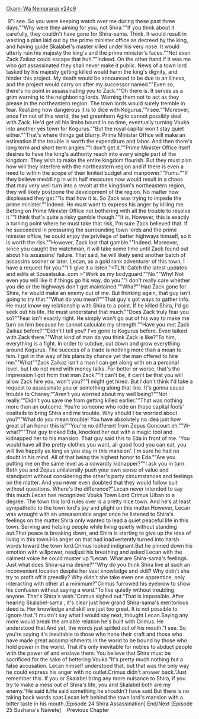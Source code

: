 [Okami Wa Nemuranai v24c9](https://www.sousetsuka.com/2020/08/okami-wa-nemuranai-249.html)
<br/><br/>
 9"I see. So you were keeping watch over me during these past three days.""Why were they aiming for you, not Shira.""If you think about it carefully, they couldn't have gone for Shira-sama. Think. It would result in wasting a plan laid out by the prime minister office as decreed by the king, and having guide Skalabel's master killed under his very nose. It would utterly ruin his majesty the king's and the prime minister's faces.""Not even Zack Zaikaz could escape that huh.""Indeed. On the other hand if it was me who got assassinated they shall never make it public. News of a town lord tasked by his majesty getting killed would harm the king's dignity, and hinder this project. My death would be announced to be due to an illness, and the project would carry on after my successor named.""Even so, there's no point in assassinating you to Zack.""Oh there is. It serves as a grim warning to the neighboring lords. Warning them not to act as they please in the northeastern region. The town lords would surely tremble in fear. Realizing how dangerous it is to dice with Kogurus.""I see.""Moreover, once I'm not of this world, the yet greenhorn Agito cannot possibly deal with Zack. He'd get all his limbs bound in no time, eventually turning Vouka into another yes town for Kogurus.""But the royal capital won't stay quiet either.""That's where things get blurry. Prime Minister Office will make an estimation if the trouble is worth the expenditure and labor. And then there's long term and short term angles.""I don't get it.""Prime Minister Office itself desires to have the king's authority reach into every single part of the kingdom. They wish to make the entire kingdom flourish. But they must plan how will they interfere with the northeastern region and if there is even a need to within the scope of their limited budget and manpower.""Fumu.""If they believe meddling in with half measures now would result in a chaos that may very well turn into a revolt at the kingdom's northeastern region, they will likely postpone the development of the region. No matter how displeased they get.""Is that how it is. So Zack was trying to impede the prime minister.""Indeed. He must want to express his anger by killing me. Betting on Prime Minister Office not bothering with all the trouble to resolve it.""I think that's quite a risky gamble though.""It is. However, this is exactly a turning point where he must take that risk, I'm sure Zack believed that. If he succeeded in pressuring the surrounding town lords and the prime minister office, he could enjoy the privilege of better highways himself, so it is worth the risk.""However, Zack lost that gamble.""Indeed. Moreover, since you caught the watchman, it will take some time until Zack found out about his assassins' failure. That said, he will likely send another batch of assassins sooner or later. Lecan, as a gold rank adventurer of this town, I have a request for you.""I'll give it a listen."<TLN: Catch the latest updates and edits at Sousetsuka .com >"Work as my bodyguard.""No.""Why! Not even you will like it if things go his way, do you.""I don't really care whether you die or the highways don't get maintained.""Wha?""Had Zack gone for Shira, he would make an enemy out of me. But thinking again, that guy isn't going to try that.""What do you mean?""That guy's got ways to gather info. He must know my relationship with Shira to a point. If he killed Shira, I'd go seek out his life. He must understand that much.""Does Zack truly fear you so?""Fear isn't exactly right. He simply won't go out of his way to make me turn on him because he cannot calculate my strength.""Have you met Zack Zaikaz before?""Didn't I tell you? I've gone to Kogurus before. Even talked with Zack there.""What kind of man do you think Zack is like?"To him, everything is a fight. In order to subdue, cut down and grow everything around Kogurus. The success of a trade is nothing more than a mean to him. I got in the way of his plans by chance yet the man offered to hire me.""What""Zack Zaikaz isn't a man I can get along with on a personal level, but I do not mind with money talks. For better or worse, that's the impression I got from that man Zack.""It can't be, it can't be that you will allow Zack hire you, won't you?""I might get hired. But I don't think I'd take a request to assassinate you or something along that line. It's gonna cause trouble to Chaney.""Aren't you worried about my well being?""Not really.""Didn't you save me from getting killed earlier.""That was nothing more than an outcome. You're someone who rode on those capital fools' coattails to bring Shira and me trouble. Why should I be worried about you?""What do you mean trouble! You have absolutely no idea just how great of an honor this is!""You're no different from Zepus Goncourt eh.""W-what?""That guy tricked Eda, knocked her out with a magic tool and kidnapped her to his mansion. That guy said this to Eda in front of me. 'You would have all the pretty clothes you want, all good food you can eat, you will live happily as long as you stay in this mansion'. I'm sure he had no doubt in his mind. All of that being the highest honor to Eda.""Are you putting me on the same level as a cowardly kidnapper?""I ask you in turn. Both you and Zepus unilaterally push your own sense of value and standpoint without considering the other's party circumstances and feelings on the matter. And you never even doubted that they would follow suit without questions. Where's the difference?"Lecan never intended to say this much.Lecan has recognized Vouka Town Lord Crimus Ulban to a degree. The town this lord rules over is a pretty nice town. And he's at least sympathetic to the town lord's joy and plight on this matter.However, Lecan was wrought with an unreasonable anger once he listened to Shira's feelings on the matter.Shira only wanted to lead a quiet peaceful life in this town. Serving and helping people while living quietly without standing out.That peace is breaking down, and Shira is starting to give up the idea of living in this town.His anger on that had inadvertently turned into harsh words toward the town lord.Crimus looked indignant.But he pinned down his emotion with willpower, readjust his breathing and asked Lecan with the calmest voice he could muster up."Lecan. What are Shira-sama's feelings. Just what does Shira-sama desire?""Why do you think Shira live at such an inconvenient location despite her vast knowledge and skill? Why didn't she try to profit off it greedily? Why didn't she take even one apprentice, only interacting with other at a minimum?"Crimus furrowed his eyebrow to show his confusion without saying a word."To live quietly without troubling anyone. That's Shira's wish."Crimus sighed out."That is impossible. After hearing Skalabel-sama , it's clear just how grand Shira-sama's meritorious deed is. Her knowledge and skill are just too great. It is not possible to ignore that."I mustn't say what I would say next, thought Lecan.Saying any more would break the amiable relation he's built with Crimus. He understood that.And yet, the words just spilled out of his mouth."I see. So you're saying it's inevitable to those who hone their craft and those who have made great accomplishments in the world to be bound by those who hold power in the world. That it's only inevitable for nobles to abduct people with the power of <Purification> and enslave them. You believe that Shira must be sacrificed for the sake of bettering Vouka."It's pretty much nothing but a false accusation. Lecan himself understood that, but that was the only way he could express his anger with no outlet.Crimus didn't answer back."Just remember this. If you or Skalabel bring any more nuisance to Shira, if you try to make a mess out of Shira's life, you and Skalabel both are my enemy."He said it.He said something he shouldn't have said.But there is no taking back words spat.Lecan left behind the town lord's mansion with a bitter taste in his mouth.[Episode 24 Shira Assassination] End/Next [Episode 25 Sushana's Naivete]    Previous Chapter <br/>
